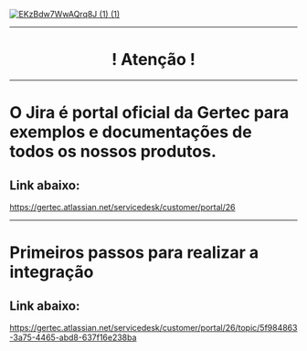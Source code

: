 [![EKzBdw7WwAQrq8J (1) (1)](https://github.com/gertecdeveloper/GBot/assets/60237221/a22d4737-43c9-4721-8acf-ca5fff58322f)](https://www.gertec.com.br/)

----------------------------------------------------------------------

 <h1 align="center">                        ! Atenção !</h1>            
 
  ----------------------------------------------------------------------

 # O Jira é portal oficial da Gertec para exemplos e documentações de todos os nossos produtos. 
 
<h2 align="left"> Link abaixo: </h2> 
 
 https://gertec.atlassian.net/servicedesk/customer/portal/26
 
 ----------------------------------------------------------------------

# Primeiros passos para realizar a integração
<h2 align="left"> Link abaixo: </h2> 

https://gertec.atlassian.net/servicedesk/customer/portal/26/topic/5f984863-3a75-4465-abd8-637f16e238ba

